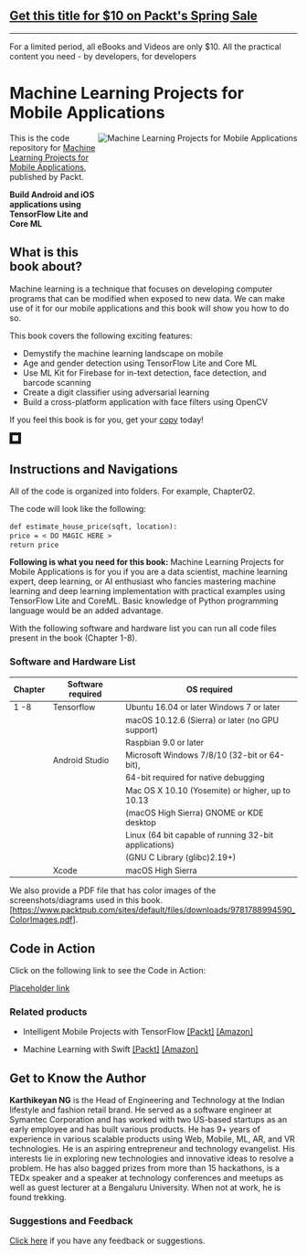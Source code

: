 ## [Get this title for $10 on Packt's Spring Sale](https://www.packt.com/B09947?utm_source=github&utm_medium=packt-github-repo&utm_campaign=spring_10_dollar_2022)
-----
For a limited period, all eBooks and Videos are only $10. All the practical content you need \- by developers, for developers

# Machine Learning Projects for Mobile Applications


<a href="https://www.packtpub.com/big-data-and-business-intelligence/machine-learning-projects-mobile-applications?utm_source=github&utm_medium=repository&utm_campaign=9781788994590"><img src="https://www.packtpub.com/sites/default/files/B09947_0.png" alt="Machine Learning Projects for Mobile Applications" height="256px" align="right"></a>

This is the code repository for [Machine Learning Projects for Mobile Applications](https://www.packtpub.com/big-data-and-business-intelligence/machine-learning-projects-mobile-applications?utm_source=github&utm_medium=repository&utm_campaign=9781788994590), published by Packt.

**Build Android and iOS applications using TensorFlow Lite and Core ML**

## What is this book about?
Machine learning is a technique that focuses on developing computer programs that can be modified when exposed to new data. We can make use of it for our mobile applications and this book will show you how to do so.


This book covers the following exciting features:
* Demystify the machine learning landscape on mobile
* Age and gender detection using TensorFlow Lite and Core ML
* Use ML Kit for Firebase for in-text detection, face detection, and barcode scanning
* Create a digit classifier using adversarial learning
* Build a cross-platform application with face filters using OpenCV

If you feel this book is for you, get your [copy](https://www.amazon.com/dp/1788994590) today!

<a href="https://www.packtpub.com/?utm_source=github&utm_medium=banner&utm_campaign=GitHubBanner"><img src="https://raw.githubusercontent.com/PacktPublishing/GitHub/master/GitHub.png" 
alt="https://www.packtpub.com/" border="5" /></a>


## Instructions and Navigations
All of the code is organized into folders. For example, Chapter02.

The code will look like the following:
```
def estimate_house_price(sqft, location):
price = < DO MAGIC HERE >
return price
```

**Following is what you need for this book:**
Machine Learning Projects for Mobile Applications is for you if you are a data scientist, machine learning expert, deep learning, or AI enthusiast who fancies mastering machine learning and deep learning implementation with practical examples using TensorFlow Lite and CoreML. Basic knowledge of Python programming language would be an added advantage.

With the following software and hardware list you can run all code files present in the book (Chapter 1-8).

### Software and Hardware List

| Chapter    | Software required                   | OS required                                            |
| ---------  | ------------------------------------| -------------------------------------------------------|
| 1 -8       |Tensorflow                           | Ubuntu 16.04 or later Windows 7 or later               |
|            |                                     | macOS 10.12.6 (Sierra) or later (no GPU support)       |
|            |                                     | Raspbian 9.0 or later                                  |
|            | Android Studio                      | Microsoft Windows 7/8/10 (32-bit or 64-bit),           |
|            |                                     |  64-bit required for native debugging                  |
|            |                                     |  Mac OS X 10.10 (Yosemite) or higher, up to 10.13      |
|            |                                     |  (macOS High Sierra) GNOME or KDE desktop              |
|            |                                     |  Linux (64 bit capable of running 32-bit applications) |
|            |                                     |  (GNU C Library (glibc)2.19+)                          |
|            | Xcode                               | macOS High Sierra                                      |
 

We also provide a PDF file that has color images of the screenshots/diagrams used in this book. [https://www.packtpub.com/sites/default/files/downloads/9781788994590_ColorImages.pdf].

## Code in Action

Click on the following link to see the Code in Action:

[Placeholder link](www.youtube.com/URL)

### Related products <Other books you may enjoy>
* Intelligent Mobile Projects with TensorFlow [[Packt]](https://www.packtpub.com/application-development/intelligent-mobile-projects-tensorflow?utm_source=github&utm_medium=repository&utm_campaign=9781788834544) [[Amazon]](https://www.amazon.com/dp/1788834542)

* Machine Learning with Swift [[Packt]](https://www.packtpub.com/big-data-and-business-intelligence/machine-learning-swift?utm_source=github&utm_medium=repository&utm_campaign=9781787121515) [[Amazon]](https://www.amazon.com/dp/1788293770)

## Get to Know the Author
**Karthikeyan NG**
is the Head of Engineering and Technology at the Indian lifestyle and
fashion retail brand. He served as a software engineer at Symantec Corporation and has
worked with two US-based startups as an early employee and has built various products.
He has 9+ years of experience in various scalable products using Web, Mobile, ML, AR, and
VR technologies. He is an aspiring entrepreneur and technology evangelist. His interests lie
in exploring new technologies and innovative ideas to resolve a problem. He has also
bagged prizes from more than 15 hackathons, is a TEDx speaker and a speaker at
technology conferences and meetups as well as guest lecturer at a Bengaluru University.
When not at work, he is found trekking.




### Suggestions and Feedback
[Click here](https://docs.google.com/forms/d/e/1FAIpQLSdy7dATC6QmEL81FIUuymZ0Wy9vH1jHkvpY57OiMeKGqib_Ow/viewform) if you have any feedback or suggestions.

